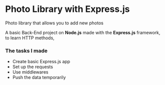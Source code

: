 # Photo Library with Express.js

Photo library that allows you to add new photos

A basic Back-End project on __Node.js__ made with the __Express.js__ framework, to learn HTTP methods,



### The tasks I made

* Create basic Express.js app
* Set up the requests
* Use middlewares
* Push the data temporarily
